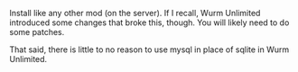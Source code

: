 Install like any other mod (on the server). If I recall, Wurm Unlimited introduced some changes
that broke this, though. You will likely need to do some patches.

That said, there is little to no reason to use mysql in place of sqlite in Wurm Unlimited.
